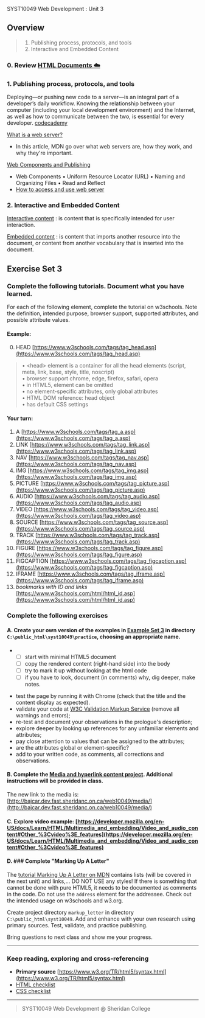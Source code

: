 SYST10049 Web Development
: Unit 3

## Overview
> 1. Publishing process, protocols, and tools
> 2. Interactive and Embedded Content

### 0. Review  [HTML Documents :cloud:](https://paper.dropbox.com/doc/HTML-Document--Aka52yIhfddtsaZgY~uQFKL5AQ-7lhsulN2OSeUrgvn2tvRb) 

### 1. Publishing process, protocols, and tools

Deploying—or pushing new code to a server—is an integral part of a developer’s daily workflow. Knowing the relationship between your computer (including your local development environment) and the Internet, as well as how to communicate between the two, is essential for every developer.  [codecademy](https://www.codecademy.com/learn/deploy-a-website)

[What is a web server?](https://developer.mozilla.org/en-US/docs/Learn/Common_questions/What_is_a_web_server) 

 - In this article, MDN go over what web servers are, how they work, and
   why they're important.

[Web Components and Publishing](https://paper.dropbox.com/doc/Web-Components-and-Publishing--AkiCiwcqUeBvjkAKO~zeUwkXAQ-p2iP6Z5oycAUYhbnpvwBy)

 - Web Components &bull; Uniform Resource Locator (URL) &bull; Naming and Organizing
   Files &bull; Read and Reflect
 - [How to access and use web server](https://paper.dropbox.com/doc/How-to-access-and-use-the-web-server--AklJKErkHM8dMX~i1g7Pzk4YAQ-FEe6sXYPynrCDkHTF7f53)


### 2. Interactive and Embedded Content

[Interactive content](https://www.w3.org/TR/html52/dom.html#interactive-content)
: is content that is specifically intended for user interaction.

[Embedded content](https://www.w3.org/TR/html52/dom.html#embedded-content)
: is content that imports another resource into the document, or content from another vocabulary that is inserted into the document.


## Exercise Set 3

### Complete the following tutorials. Document what you have learned.
For each of the following element, complete the tutorial on w3schools.  Note the definition, intended purpose, browser support, supported attributes, and possible attribute values.
#### Example:
0. HEAD [https://www.w3schools.com/tags/tag_head.asp](https://www.w3schools.com/tags/tag_head.asp)
> &bull; &lt;head> element is a container for all the head elements (script, meta, link, base, style, title, noscript)<br> &bull; browser support chrome, edge, firefox, safari, opera<br> &bull; in HTML5, element can be omitted<br> &bull; no element-specific attributes, only global attributes<br> &bull; HTML DOM reference: head object<br> &bull; has default CSS settings
#### Your turn:
1. A  [https://www.w3schools.com/tags/tag_a.asp](https://www.w3schools.com/tags/tag_a.asp)
2. LINK [https://www.w3schools.com/tags/tag_link.asp](https://www.w3schools.com/tags/tag_link.asp)
3. NAV [https://www.w3schools.com/tags/tag_nav.asp](https://www.w3schools.com/tags/tag_nav.asp)
4. IMG [https://www.w3schools.com/tags/tag_img.asp](https://www.w3schools.com/tags/tag_img.asp)
5. PICTURE [https://www.w3schools.com/tags/tag_picture.asp](https://www.w3schools.com/tags/tag_picture.asp)
6. AUDIO [https://www.w3schools.com/tags/tag_audio.asp](https://www.w3schools.com/tags/tag_audio.asp)
7. VIDEO [https://www.w3schools.com/tags/tag_video.asp](https://www.w3schools.com/tags/tag_video.asp)
8. SOURCE [https://www.w3schools.com/tags/tag_source.asp](https://www.w3schools.com/tags/tag_source.asp)
9. TRACK [https://www.w3schools.com/tags/tag_track.asp](https://www.w3schools.com/tags/tag_track.asp)
10. FIGURE [https://www.w3schools.com/tags/tag_figure.asp](https://www.w3schools.com/tags/tag_figure.asp)
11. FIGCAPTION [https://www.w3schools.com/tags/tag_figcaption.asp](https://www.w3schools.com/tags/tag_figcaption.asp)
12. IFRAME [https://www.w3schools.com/tags/tag_iframe.asp](https://www.w3schools.com/tags/tag_iframe.asp)
13. *bookmarks with ID and links* [https://www.w3schools.com/html/html_id.asp](https://www.w3schools.com/html/html_id.asp)


### Complete the following exercises

#### A. Create your own version of the examples in  [Example Set 3](http://bajcar.dev.fast.sheridanc.on.ca/web10049/gridCards_examples_03.html) in directory `C:\public_html\syst10049\practice`, choosing an appropriate name.
-
	 - [ ] start with minimal HTML5 document
	 - [ ] copy the rendered content (right-hand side) into the body
	 - [ ] try to mark it up without looking at the html code
	 - [ ] if you have to look, document (in comments) why, dig deeper, make notes.
* test the page by running it with Chrome (check that the title and the content display as expected).
* validate your code at [W3C Validation Markup Service](https://validator.w3.org) (remove all warnings and errors);
* re-test and document your observations in the prologue's description;
* explore deeper by looking up references for any unfamiliar elements and attributes; 
* pay close attention to values that can be assigned to the attributes; 
* are the attributes global or element-specific?
* add to your written code, as comments, all corrections and observations.

#### B. Complete the [Media and hyperlink content project](https://paper.dropbox.com/doc/Media-and-hyperlink-content-project--AkjRC0d9y_F5WqVHWfQnYdcAAQ-4pSmQVksDzUr3RWIbawX2). Additional instructions will be provided in class.
The new link to the media is: [http://bajcar.dev.fast.sheridanc.on.ca/web10049/media/](http://bajcar.dev.fast.sheridanc.on.ca/web10049/media/)

#### C. Explore video example: [https://developer.mozilla.org/en-US/docs/Learn/HTML/Multimedia_and_embedding/Video_and_audio_content#Other_%3Cvideo%3E_features](https://developer.mozilla.org/en-US/docs/Learn/HTML/Multimedia_and_embedding/Video_and_audio_content#Other_%3Cvideo%3E_features)

#### D. ### Complete "Marking Up A Letter"
The  [tutorial Marking Up A Letter on MDN](https://developer.mozilla.org/en-US/docs/Learn/HTML/Introduction_to_HTML/Marking_up_a_letter) contains lists (will be covered in the next unit) and links,... DO NOT USE any styles! If there is something that cannot be done with pure HTML5, it needs to be documented as comments in the code. Do not use the `address` element for the addressee. Check out the intended usage on w3schools and w3.org.

Create project directory `markup_letter` in directory `C:\public_html\syst10049`. Add and enhance with your own research using primary sources. Test, validate, and practice publishing.

Bring questions to next class and show me your progress.

---

### Keep reading, exploring and cross-referencing
* **Primary source** [https://www.w3.org/TR/html5/syntax.html](https://www.w3.org/TR/html5/syntax.html)
* [HTML checklist](http://bajcar.dev.fast.sheridanc.on.ca/web10049/checklists/htmlSheet.html)
* [CSS checklist](http://bajcar.dev.fast.sheridanc.on.ca/web10049/checklists/cssSheet.html)


---
> SYST10049 Web Development @ Sheridan College
